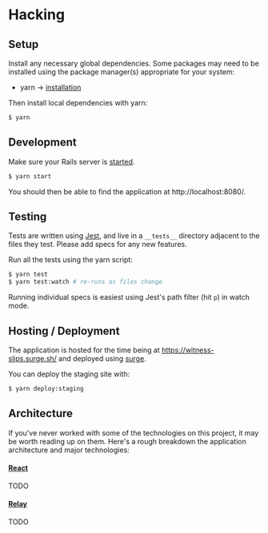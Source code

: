 # Hacking

## Setup

Install any necessary global dependencies. Some packages may need to be installed using the package manager(s) appropriate for your system:

- yarn -> [installation](https://yarnpkg.com/en/docs/install)

Then install local dependencies with yarn:

```sh
$ yarn
```

## Development

Make sure your Rails server is [started](https://github.com/engage-il/engage-api/blob/master/HACKING.md).

```sh
$ yarn start
```

You should then be able to find the application at http://localhost:8080/.

## Testing

Tests are written using [Jest](https://facebook.github.io/jest/docs/api.html), and live in a `__tests__` directory adjacent to the files they test. Please add specs for any new features.

Run all the tests using the yarn script:

```sh
$ yarn test
$ yarn test:watch # re-runs as files change
```

Running individual specs is easiest using Jest's path filter (hit `p`) in watch mode.

## Hosting / Deployment

The application is hosted for the time being at https://witness-slips.surge.sh/ and deployed using [surge](https://github.com/sintaxi/surge).

You can deploy the staging site with:

```sh
$ yarn deploy:staging
```

## Architecture

If you've never worked with some of the technologies on this project, it may be worth reading up on them. Here's a rough breakdown the application architecture and major technologies:

#### [React](https://facebook.github.io/react/docs/hello-world.html)

TODO

#### [Relay](wiki/relay.md)

TODO
